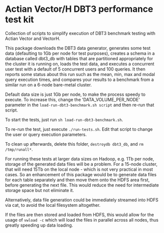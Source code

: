 # Actian Vector/H DBT3 performance test kit

Collection of scripts to simplify execution of DBT3 benchmark testing with Actian Vector and VectorH.

This package downloads the DBT3 data generator, generates some test data (defaulting to 1Gb per node for test purposes), creates a schema in a database called dbt3_db with tables that are partitioned appropriately for the cluster it is running on, loads the test data, and executes a concurrent user test with a default of 5 concurrent users and 100 queries. It then reports some status about this run such as the mean, min, max and modal query execution times, and compares your results to a benchmark from a similar run on a 6-node bare-metal cluster.

Default data size is just 1Gb per node, to make the process speedy to execute. To increase this, change the 'DATA_VOLUME_PER_NODE' parameter in the `load-run-dbt3-benchmark.sh script` and then re-run that script.

To start the tests, just run `sh load-run-dbt3-benchmark.sh`.

To re-run the test, just execute `./run-tests.sh`.
Edit that script to change the user or query execution parameters.

To clean up afterwards, delete this folder, `destroydb dbt3_db`, and `rm /tmp/runall*`.

For running these tests at larger data sizes on Hadoop, e.g. 1Tb per node, storage of the generated data files will be a problem. For a 15-node cluster, that will need 15Tb on the local node - which is not very practical in most cases. So an enhancement of this package would be to generate data files for each table separately and then move them onto the HDFS area first, before generating the next file. This would reduce the need for intermediate storage space but not eliminate it.

Alternatively, data file generation could be immediately streamed into HDFS via cat, to avoid the local filesystem altogether.

If the files are then stored and loaded from HDFS, this would allow for the usage of `vwload -c` which will load the files in parallel across all nodes, thus greatly speeding up data loading.
